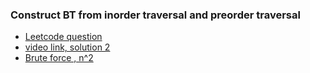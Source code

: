 ### __Construct BT from inorder traversal and preorder traversal__

- [Leetcode question](https://leetcode.com/problems/construct-binary-tree-from-preorder-and-inorder-traversal/)
- [video link, solution 2](https://www.youtube.com/watch?v=aZNaLrVebKQ&list=PLgUwDviBIf0q8Hkd7bK2Bpryj2xVJk8Vk&index=35)
- [Brute force , n^2](https://www.geeksforgeeks.org/construct-tree-from-given-inorder-and-preorder-traversal/)
